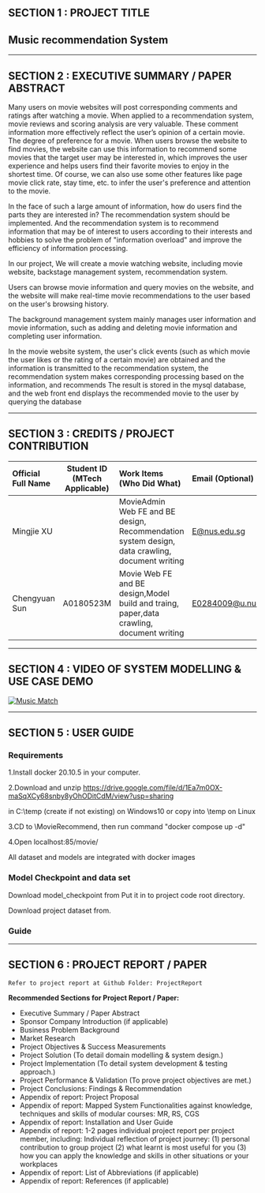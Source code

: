 ## SECTION 1 : PROJECT TITLE
## Music recommendation System
<img src=""
     style="float: left; margin-right: 0px;" />

---

## SECTION 2 : EXECUTIVE SUMMARY / PAPER ABSTRACT


Many users on movie websites will post corresponding comments and ratings after watching a movie. When applied to a recommendation system, movie reviews and scoring analysis are very valuable. These comment information more effectively reflect the user’s opinion of a certain movie. The degree of preference for a movie. When users browse the website to find movies, the website can use this information to recommend some movies that the target user may be interested in, which improves the user experience and helps users find their favorite movies to enjoy in the shortest time. Of course, we can also use some other features like page movie click rate, stay time, etc. to infer the user's preference and attention to the movie.

In the face of such a large amount of information, how do users find the parts they are interested in? The recommendation system should be implemented. And the recommendation system is to recommend information that may be of interest to users according to their interests and hobbies to solve the problem of "information overload" and improve the efficiency of information processing.

In our project, We will create a movie watching website, including movie website, backstage management system, recommendation system.

Users can browse movie information and query movies on the website, and the website will make real-time movie recommendations to the user based on the user's browsing history.

The background management system mainly manages user information and movie information, such as adding and deleting movie information and completing user information.

In the movie website system, the user's click events (such as which movie the user likes or the rating of a certain movie) are obtained and the information is transmitted to the recommendation system, the recommendation system makes corresponding processing based on the information, and recommends The result is stored in the mysql database, and the web front end displays the recommended movie to the user by querying the database

---

## SECTION 3 : CREDITS / PROJECT CONTRIBUTION

| Official Full Name  | Student ID (MTech Applicable)  | Work Items (Who Did What) | Email (Optional) |
| :------------ |:---------------:| :-----| :-----|
| Mingjie XU |  | MovieAdmin Web FE and BE design, Recommendation system design, data crawling, document writing| E@nus.edu.sg |
| Chengyuan Sun | A0180523M | Movie Web FE and BE design,Model build and traing, paper,data crawling, document writing| E0284009@u.nus.edu |

---

## SECTION 4 : VIDEO OF SYSTEM MODELLING & USE CASE DEMO

[![Music Match](Miscellaneous/yotube.png)](https://www.youtube.com/ "Music Match Video")

---

## SECTION 5 : USER GUIDE

### Requirements

1.Install docker 20.10.5 in your computer.

2.Download and unzip https://drive.google.com/file/d/1Ea7m0OX-maSqXCy68snby8yOhODitCdM/view?usp=sharing

[dockerMovieRec.zip]: https://drive.google.com/file/d/1Ea7m0OX-maSqXCy68snby8yOhODitCdM/view?usp=sharing

 in C:\temp (create if not existing) on Windows10  or copy into \temp on Linux

3.CD to \MovieRecommend, then run command "docker compose up -d"

4.Open localhost:85/movie/

All dataset and models are integrated with docker images





### Model Checkpoint and data set

Download model_checkpoint from 
Put it in to project code root directory. 

Download project dataset from.

### Guide



---
## SECTION 6 : PROJECT REPORT / PAPER

`Refer to project report at Github Folder: ProjectReport`

**Recommended Sections for Project Report / Paper:**
- Executive Summary / Paper Abstract
- Sponsor Company Introduction (if applicable)
- Business Problem Background
- Market Research
- Project Objectives & Success Measurements
- Project Solution (To detail domain modelling & system design.)
- Project Implementation (To detail system development & testing approach.)
- Project Performance & Validation (To prove project objectives are met.)
- Project Conclusions: Findings & Recommendation
- Appendix of report: Project Proposal
- Appendix of report: Mapped System Functionalities against knowledge, techniques and skills of modular courses: MR, RS, CGS
- Appendix of report: Installation and User Guide
- Appendix of report: 1-2 pages individual project report per project member, including: Individual reflection of project journey: (1) personal contribution to group project (2) what learnt is most useful for you (3) how you can apply the knowledge and skills in other situations or your workplaces
- Appendix of report: List of Abbreviations (if applicable)
- Appendix of report: References (if applicable)

